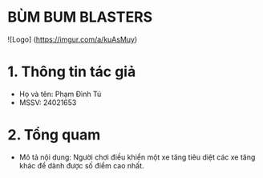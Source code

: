 # BÙM BUM BLASTERS

![Logo] (https://imgur.com/a/kuAsMuy)

# 1. Thông tin tác giả
- Họ và tên: Phạm Đình Tú
- MSSV: 24021653

# 2. Tổng quam
- Mô tả nội dung: Người chơi điều khiển một xe tăng tiêu diệt các xe tăng khác để dành được số điểm cao nhất.
 
